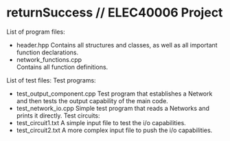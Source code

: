 # returnSuccess // ELEC40006 Project
List of program files:
  - header.hpp
  	Contains all structures and classes, as well as all important function declarations.
  - network_functions.cpp	
  	Contains all function definitions.

List of test files:
 Test programs:
  - test\_output\_component.cpp
  	Test program that establishes a Network and then tests the output capability of the main code.
  - test\_network\_io.cpp
  	Simple test program that reads a Networks and prints it directly.
 Test circuits:
  - test_circuit1.txt
  	A simple input file to test the i/o capabilities.
  - test_circuit2.txt
  	A more complex input file to push the i/o capabilities.
